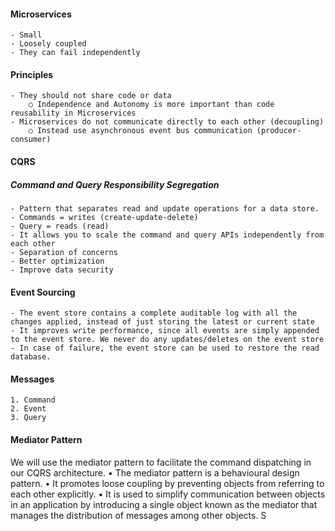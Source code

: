 #### Microservices
	- Small
	- Loosely coupled
	- They can fail independently
	

#### Principles
	- They should not share code or data
		○ Independence and Autonomy is more important than code reusability in Microservices
	- Microservices do not communicate directly to each other (decoupling)
		○ Instead use asynchronous event bus communication (producer-consumer)

#### CQRS
##### Command and Query Responsibility Segregation
	- Pattern that separates read and update operations for a data store.
	- Commands = writes (create-update-delete)
	- Query = reads (read)
	- It allows you to scale the command and query APIs independently from each other
	- Separation of concerns
	- Better optimization
	- Improve data security

#### Event Sourcing
	- The event store contains a complete auditable log with all the changes applied, instead of just storing the latest or current state
	- It improves write performance, since all events are simply appended to the event store. We never do any updates/deletes on the event store
	- In case of failure, the event store can be used to restore the read database.

#### Messages 
	1. Command
	2. Event
	3. Query


#### Mediator Pattern

We will use the mediator pattern to facilitate the command dispatching in our CQRS architecture.
	• The mediator pattern is a behavioural design pattern.
	• It promotes loose coupling by preventing objects from referring to each other explicitly.
	• It is used to simplify communication between objects in an application by introducing a single object
	known as the mediator that manages the distribution of messages among other objects.
S
